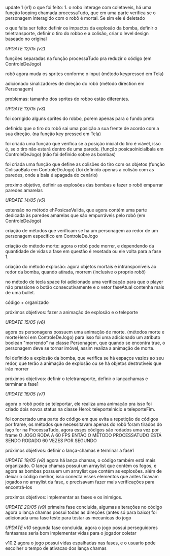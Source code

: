 update 1 (v1)
o que foi feito: 1. o robo interage com coletaveis, há uma função looping chamada processaTudo, que em uma parte verifica se o personagem interagido com o robô é mortal. Se sim ele é deletado

o que falta ser feito: definir os impactos da explosão da bomba, definir o teletransporte, definir o tiro do robbo e a colisão,
criar o level design baseado no original


*UPDATE 12/05 (v2)*

funções separadas na função processaTudo pra reduzir o código (em ControleDeJogo)

robô agora muda os sprites conforme o input (método keypressed em Tela)

adicionado sinalizadores de direção do robô (método direction em Personagem)

problemas:
tamanho dos sprites do robbo estão diferentes.

*UPDATE 13/05 (v3)*

foi corrigido alguns sprites do robbo, porem apenas para o fundo preto

definido que o tiro do robô sai uma posição a sua frente de acordo com a sua direção. (na função key pressed em Tela)

foi criada uma função que verifica se a posição inicial do tiro é viável, isso é, se o tiro não estará dentro de uma parede. (função posicaoinicialbala em ControleDeJogo) (não foi definido sobre as bombas)

foi criada uma função que define as colisões do tiro com os objetos (função ColisaoBala em ControleDeJogo) (foi definido apenas a colisão com as paredes, onde a bala é apagada do cenário)


proximo objetivo, definir as explosões das bombas e fazer o robô empurrar paredes amarelas


*UPDATE 14/05 (v5)*

extensão no método ehPosicaoValida, que agora contém uma parte dedicada
às paredes amarelas que são empurráveis pelo robô (em ControleDeJogo)

criação de métodos que verificam se ha um personagem ao redor de um personagem especifico em ControleDeJogo

criação do método morte: agora o robô pode morrer, e dependendo da quantidade de vidas a fase em questão é resetada ou ele volta para a fase 1.

criação do método explosão: agora objetos mortais e intransponíveis ao redor da bomba, quando atirada, morrem (inclusive o proprio robô)

no método de tecla space foi adicionado uma verificação para que o player não pressione o botão consecutivamente e o vetor faseAtual contenha mais de uma bullet.

código + organizado

próximos objetivos: fazer a animação de explosão e o teleporte



*UPDATE 15/05 (v6)*

agora os personagens possuem uma animação de morte. (métodos morte e morteHeroi em ControleDeJogo)
para isso foi uma adicionado um atributo boolean "morrendo" na classe Personagem, que quando se encontra true,
o personagem deve se tornar imóvel, assim realiza a animação de morte. 

foi definido a explosão da bomba, que verifica se há espaços vazios ao seu redor, que terão a animação de explosão
ou se há objetos destrutíveis que irão morrer

próximos objetivos: definir o teletransporte, definir o lançachamas e terminar a fase1

*UPDATE 16/05 (v7)*

agora o robô pode se teleportar, ele realiza uma animação
pra isso foi criado dois novos status na classe Heroi: teleporteInicio
e teleporteFim. 

foi concertado uma parte do código em que evita a repetição de códigos por frame, os métodos que necessitavam apenas do robô foram tirados do laço for na ProcessaTudo, agora esses códigos são rodados uma vez por frame
O JOGO RODA A 60 FPS ENTÃO O MÉTODO PROCESSATUDO ESTÁ SENDO RODADO 60 VEZES POR SEGUNDO

próximos objetivos: definir o lança-chamas e terminar a fase1

*UPDATE 19/05 (v8)*
agora há lança chamas, o código também está mais organizado. 
O lança chamas possui um arraylist que contém os fogos, 
e agora as bombas possuem um arraylist que contém as explosões. 
além de deixar o código melhor, isso conecta esses elementos que antes
ficavam jogados no arraylist da fase, e precisavam fazer mais verificações para encontrá-los

proximos objetivos: implementar as fases e os inimigos.

*UPDATE 20/05 (v9)*
primeira fase concluida, algumas alterações no código
agora o lança chamas possui todas as direções (antes só para baixo)
foi adicionada uma fase teste para testar as mecanicas do jogo

*UPDATE v10*
segunda fase concluida, agora o jogo possui perseguidores fantasmas
seria bom implementar vidas para o jogador coletar

v10.2
agora o jogo possui vidas espalhadas nas fases, e o usuario pode escolher o tempo de ativacao dos lança chamas




